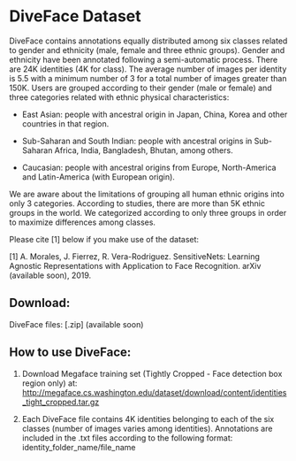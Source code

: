 # DiveFace Dataset
DiveFace contains annotations equally distributed among six classes related to gender and ethnicity (male, female and three ethnic groups). Gender and ethnicity have been annotated following a semi-automatic process. There are 24K identities (4K for class). The average number of images per identity is 5.5 with a minimum number of 3 for a total number of images greater than 150K. Users are grouped according to their gender (male or female) and three categories related with ethnic physical characteristics:

   - East Asian: people with ancestral origin in Japan, China, Korea and other countries in that region.

   - Sub-Saharan and South Indian: people with ancestral origins in Sub-Saharan Africa, India, Bangladesh, Bhutan, among others. 

   - Caucasian: people with ancestral origins from Europe, North-America and Latin-America (with European origin).

We are aware about the limitations of grouping all human ethnic origins into only 3 categories. According to studies, there are more than 5K ethnic groups in the world. We categorized according to only three groups in order to maximize differences among classes.  

Please cite [1] below if you make use of the dataset:

[1] A. Morales, J. Fierrez, R. Vera-Rodriguez. SensitiveNets: Learning Agnostic Representations with Application to Face Recognition. arXiv (available soon), 2019.

## Download:

DiveFace files: [.zip] (available soon)

## How to use DiveFace:

1) Download Megaface training set (Tightly Cropped - Face detection box region only) at: http://megaface.cs.washington.edu/dataset/download/content/identities_tight_cropped.tar.gz

2) Each DiveFace file contains 4K identities belonging to each of the six classes (number of images varies among identities). Annotations are included in the .txt files according to the following format: identity_folder_name/file_name 

